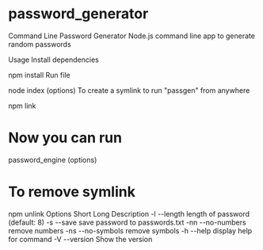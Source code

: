 # password_generator

Command Line Password Generator
Node.js command line app to generate random passwords

Usage
Install dependencies

npm install
Run file

node index (options)
To create a symlink to run "passgen" from anywhere

npm link

# Now you can run
password_engine (options)

# To remove symlink
npm unlink
Options
Short	Long	Description
-l	--length	length of password (default: 8)
-s	--save	save password to passwords.txt
-nn	--no-numbers	remove numbers
-ns	--no-symbols	remove symbols
-h	--help	display help for command
-V	--version	Show the version
